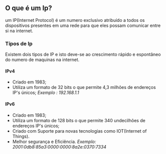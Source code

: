 ## O que é um Ip?
um IP(Internet Protocol) é um numero exclusivo atribuído a todos os dispositivos presentes em uma rede para que eles possam comunicar entre si na internet.

### Típos de Ip
Existem dois tipos de IP e isto deve-se ao crescimento rápido e espontâneo do numero de maquinas na internet.


#### IPv4
+ Criado em 1983;
+ Utiliza um formato de 32 bits o que permite 4,3 milhões de endereços IP's únicos;
*Exemplo : 192.168.1.1*

#### IPv6
+ Criado em 1983;
+ Utiliza um formato de 128 bits o que permite 340 undecilhões de endereços IP's únicos;
+ Criado com Suporte para novas tecnologias como IOT(Internet of Things).
+ Melhor segurança e Eficiência.
*Exemplo: 2001:0db8:85a3:0000:0000:8a2e:0370:7334*
